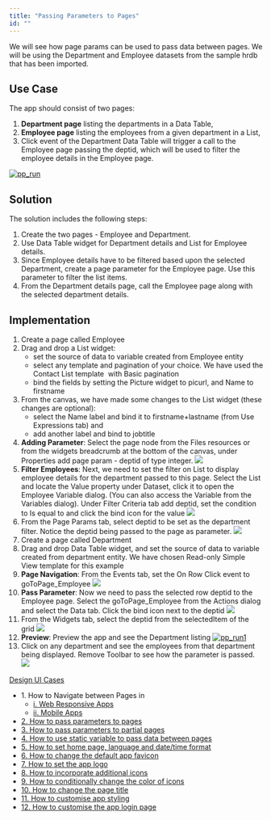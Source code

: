 ```yaml
---
title: "Passing Parameters to Pages"
id: ""
---
```


We will see how page params can be used to pass data between pages. We will be using the Department and Employee datasets from the sample hrdb that has been imported.

## Use Case

The app should consist of two pages:

1. **Department page** listing the departments in a Data Table,
2. **Employee page** listing the employees from a given department in a List,
3. Click event of the Department Data Table will trigger a call to the Employee page passing the deptid, which will be used to filter the employee details in the Employee page.

[![pp_run](/learn/assets/pp_run.png)](/learn/assets/pp_run.png)

## Solution

The solution includes the following steps:

1. Create the two pages - Employee and Department.
2. Use Data Table widget for Department details and List for Employee details.
3. Since Employee details have to be filtered based upon the selected Department, create a page parameter for the Employee page. Use this parameter to filter the list items.
4. From the Department details page, call the Employee page along with the selected department details.

## Implementation

1. Create a page called Employee
2. Drag and drop a List widget:
    - set the source of data to variable created from Employee entity
    - select any template and pagination of your choice. We have used the Contact List template  with Basic pagination
    - bind the fields by setting the Picture widget to picurl, and Name to firstname
3. From the canvas, we have made some changes to the List widget (these changes are optional):
    - select the Name label and bind it to firstname+lastname (from Use Expressions tab) and
    - add another label and bind to jobtitle
4. **Adding Parameter**: Select the page node from the Files resources or from the widgets breadcrumb at the bottom of the canvas, under Properties add page param - deptid of type integer. [![](/learn/assets/pp_emp_param.png)](/learn/assets/pp_emp_param.png)
5. **Filter Employees**: Next, we need to set the filter on List to display employee details for the department passed to this page. Select the List and locate the Value property under Dataset, click it to open the Employee Variable dialog. (You can also access the Variable from the Variables dialog). Under Filter Criteria tab add deptid, set the condition to Is equal to and click the bind icon for the value [![](/learn/assets/pp_emp_lvdata.png)](/learn/assets/pp_emp_lvdata.png)
6. From the Page Params tab, select deptid to be set as the department filter. Notice the deptid being passed to the page as parameter. [![](/learn/assets/pp_emp_lvbind.png)](/learn/assets/pp_emp_lvbind.png)
7. Create a page called Department
8. Drag and drop Data Table widget, and set the source of data to variable created from department entity. We have chosen Read-only Simple View template for this example
9. **Page Navigation**: From the Events tab, set the On Row Click event to goToPage\_Employee [![](/learn/assets/pp_dept_event.png?v=200)](/learn/assets/pp_dept_event.png?v=200)
10. **Pass Parameter**: Now we need to pass the selected row deptid to the Employee page. Select the goToPage\_Employee from the Actions dialog and select the Data tab. Click the bind icon next to the deptid [![](/learn/assets/pp_dept_callvar.png)](/learn/assets/pp_dept_callvar.png)
11. From the Widgets tab, select the deptid from the selectedItem of the grid [![](/learn/assets/pp_dept_bind.png)](/learn/assets/pp_dept_bind.png)
12. **Preview**: Preview the app and see the Department listing [![pp_run1](/learn/assets/pp_run1.png)](/learn/assets/pp_run1.png)
13. Click on any department and see the employees from that department being displayed. Remove Toolbar to see how the parameter is passed. [![](/learn/assets/pp_run2.png)](/learn/assets/pp_run2.png)

[Design UI Cases](/learn/app-development/ui-design/use-cases-ui-design/)

- 1\. How to Navigate between Pages in
    - [i. Web Responsive Apps](/learn/responsive-web/web-ui-design/#page-navigation)
    - [ii. Mobile Apps](/learn/hybrid-mobile/mobile-page-concepts/#page-navigation-actions)
- [2\. How to pass parameters to pages](/learn/how-tos/passing-parameters-pages/)
- [3\. How to pass parameters to partial pages](/learn/how-tos/passing-parameters-partial-page/)
- [4\. How to use static variable to pass data between pages](/learn/how-tos/use-static-variable-pass-data-pages/)
- [5\. How to set home page, language and date/time format](/learn/how-tos/setting-language-date-format/)
- [6\. How to change the default app favicon](/learn/how-tos/changing-default-favicon/)
- [7\. How to set the app logo](/learn/how-tos/changing-app-logo/)
- [8\. How to incorporate additional icons](/learn/how-tos/incorporating-additional-icons/)
- [9\. How to conditionally change the color of icons](/learn/how-tos/displaying-icon-color-based-upon-condition/)
- [10\. How to change the page title](/learn/how-tos/changing-page-title/)
- [11\. How to customise app styling](/learn/how-tos/customise-app-style/)
- [12\. How to customise the app login page](/learn/how-tos/customise-login-page/)
